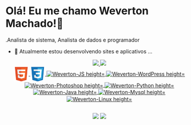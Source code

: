 <h1>Olá! Eu me chamo Weverton Machado!👋</h1>

 .Analista de sistema, Analista de dados e programador <br>
 - 🌱 Atualmente estou desenvolvendo sites e aplicativos ...



<div align="center">
  <a href="https://github.com/wevertonadv">
  <img height="180em" src="https://github-readme-stats.vercel.app/api?username=wevertonadv&show_icons=true&theme=dracula&include_all_commits=true&count_private=true"/>
  <img height="180em" src="https://github-readme-stats.vercel.app/api/top-langs/?username=wevertonadv&layout=compact&langs_count=7&theme=dracula"/>
</div>
  
  <div align="center">
    <img align="center" alt="Rafa-HTML" height="40" width="40" src="https://raw.githubusercontent.com/devicons/devicon/master/icons/html5/html5-original.svg">
    <img align="center" alt="Weverton-CSS height="30" width="40" src="https://raw.githubusercontent.com/devicons/devicon/master/icons/css3/css3-original.svg">
    <img align="center" alt="Weverton-JS height="30" width="40" src="https://cdn.jsdelivr.net/gh/devicons/devicon/icons/javascript/javascript-original.svg" />
    <img align="center" alt="Weverton-WordPress height="30" width="40" src="https://cdn.jsdelivr.net/gh/devicons/devicon/icons/wordpress/wordpress-original.svg" />
    <img align="center" alt="Weverton-Photoshop height="30" width="40" src="https://cdn.jsdelivr.net/gh/devicons/devicon/icons/photoshop/photoshop-line.svg" />
    <img align="center" alt="Weverton-Python height="30" width="40" src="https://cdn.jsdelivr.net/gh/devicons/devicon/icons/python/python-original.svg" />
    <img align="center" alt="Weverton-Java height="30" width="40" src="https://cdn.jsdelivr.net/gh/devicons/devicon/icons/java/java-original.svg" />
    <img align="center" alt="Weverton-Mysql height="30" width="40" src="https://cdn.jsdelivr.net/gh/devicons/devicon/icons/mysql/mysql-original-wordmark.svg" />
    <img align="center" alt="Weverton-Linux height="30" width="40 "src="https://cdn.jsdelivr.net/gh/devicons/devicon/icons/linux/linux-original.svg" />
 </div>
  
 ##
  
   <div align="center">
          <a href="https://www.linkedin.com/in/weverton-machado-34a277207/" target="_blank"><img src="https://img.shields.io/badge/-LinkedIn-%230077B5?style=for-the-badge&logo=linkedin&logoColor=white" target="_blank"></a> 
      <a href="https://www.youtube.com/channel/UC_-uuuZbY0AAt9CViNzvc-Q" target="_blank"><img src="https://img.shields.io/badge/YouTube-FF0000?style=for-the-badge&logo=youtube&logoColor=white" target="_blank"></a>



 </div>
 
  <div >

   
   
   
   

  </div>
  
                                                                                                                               

<!--


**wevertonadv/wevertonadv** is a ✨ _special_ ✨ repository because its `README.md` (this file) appears on your GitHub profile.

Here are some ideas to get you started:

- 🔭 I’m currently working on ...
- 👯 I’m looking to collaborate on ...
- 🤔 I’m looking for help with ...
- 💬 Ask me about ...
- 📫 How to reach me: ...
- 😄 Pronouns: ...
- ⚡ Fun fact: ...

-->

